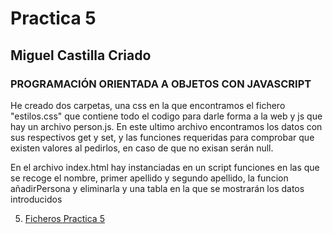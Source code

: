 # Practica 5
##  Miguel Castilla Criado 
### PROGRAMACIÓN ORIENTADA A OBJETOS CON JAVASCRIPT

He creado dos carpetas, una css en la que encontramos el fichero "estilos.css" que contiene todo el codigo para darle forma a la web y js que hay un archivo person.js.
En este ultimo archivo encontramos los datos con sus respectivos get y set, y las funciones requeridas para comprobar que existen valores al pedirlos, en caso de que no exisan 
serán null.

En el archivo index.html hay instanciadas en un script funciones en las que se recoge el nombre, primer apellido y segundo apellido, la funcion añadirPersona y eliminarla y 
una tabla en la que se mostrarán los datos introducidos

5. <a href= 'Practicas/practica 5/index.html'>Ficheros Practica 5</a>

